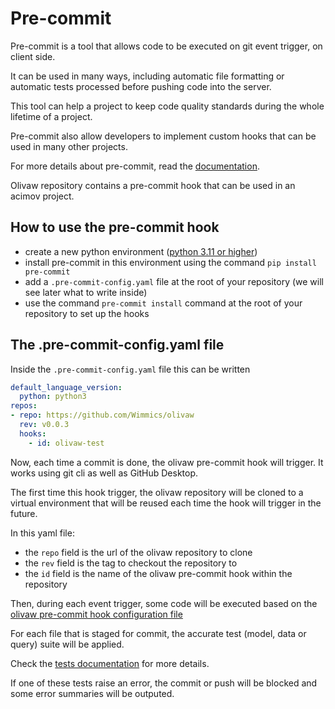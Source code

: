 # Pre-commit

Pre-commit is a tool that allows code to be executed on git event trigger, on client side.

It can be used in many ways, including automatic file formatting or automatic tests processed before pushing code into the server.

This tool can help a project to keep code quality standards during the whole lifetime of a project.

Pre-commit also allow developers to implement custom hooks that can be used in many other projects.

For more details about pre-commit, read the [documentation](https://pre-commit.com/).

Olivaw repository contains a pre-commit hook that can be used in an acimov project.

## How to use the pre-commit hook

* create a new python environment ([python 3.11 or higher](https://www.python.org/downloads/release/python-3110/))
* install pre-commit in this environment using the command `pip install pre-commit`
* add a `.pre-commit-config.yaml` file at the root of your repository (we will see later what to write inside)
* use the command `pre-commit install` command at the root of your repository to set up the hooks

## The .pre-commit-config.yaml file

Inside the `.pre-commit-config.yaml` file this can be written

```yaml
default_language_version:
  python: python3
repos:
- repo: https://github.com/Wimmics/olivaw
  rev: v0.0.3
  hooks:
    - id: olivaw-test
```

Now, each time a commit is done, the olivaw pre-commit hook will trigger. It works using git cli as well as GitHub Desktop.

The first time this hook trigger, the olivaw repository will be cloned to a virtual environment that will be reused each time the hook will trigger in the future.

In this yaml file:

* the `repo` field is the url of the olivaw repository to clone
* the `rev` field is the tag to checkout the repository to
* the `id` field is the name of the olivaw pre-commit hook within the repository

Then, during each event trigger, some code will be executed based on the [olivaw pre-commit hook configuration file](../.pre-commit-hooks.yaml)

For each file that is staged for commit, the accurate test (model, data or query) suite will be applied.

Check the [tests documentation](./tests.md#2-available-tests) for more details.

If one of these tests raise an error, the commit or push will be blocked and some error summaries will be outputed.
